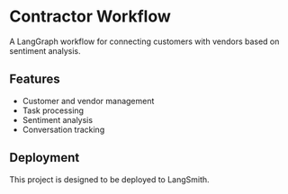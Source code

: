 # Contractor Workflow

A LangGraph workflow for connecting customers with vendors based on sentiment analysis.

## Features

- Customer and vendor management
- Task processing
- Sentiment analysis
- Conversation tracking

## Deployment

This project is designed to be deployed to LangSmith.